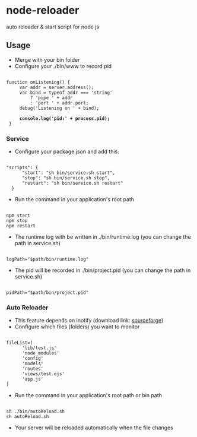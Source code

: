 # node-reloader
auto reloader &amp; start script for node js

## Usage
- Merge with your bin folder
- Configure your ./bin/www to record pid
<pre><code>
function onListening() {
     var addr = server.address();
     var bind = typeof addr === 'string'
         ? 'pipe ' + addr
         : 'port ' + addr.port;
     debug('Listening on ' + bind);
 
     <b>console.log('pid:' + process.pid);</b>
 }
</code></pre>

### Service
- Configure your package.json and add this:
<pre><code>
"scripts": {
      "start": "sh bin/service.sh start",
      "stop": "sh bin/service.sh stop",
      "restart": "sh bin/service.sh restart"
  }
</code></pre>
- Run the command in your application's root path
<pre><code>
npm start
npm stop
npm restart
</code></pre>
- The runtime log with be written in ./bin/runtime.log (you can change the path in service.sh)
<pre><code>
logPath="$path/bin/runtime.log"
</pre></code>
- The pid will be recorded in ./bin/project.pid (you can change the path in service.sh)
<pre><code>
pidPath="$path/bin/project.pid"
</pre></code>

### Auto Reloader
- This feature depends on inotify (download link: [sourceforge](http://sourceforge.net/projects/inotify-tools/))
- Configure which files (folders) you want to monitor
<pre><code>
fileList=(
      'lib/test.js'
      'node_modules'
      'config'
      'models'
      'routes'
      'views/test.ejs'
      'app.js'
)
</code></pre>
- Run the command in your application's root path or bin path
<pre><code>
sh ./bin/autoReload.sh
sh autoReload.sh
</code></pre>
- Your server will be reloaded automatically when the file changes
